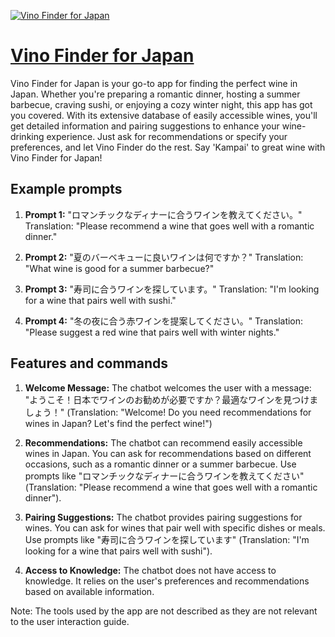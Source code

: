 [![Vino Finder for Japan](https://files.oaiusercontent.com/file-MkLgRPJmw6pwfkL9XcZ9XKSB?se=2123-10-18T07%3A04%3A44Z&sp=r&sv=2021-08-06&sr=b&rscc=max-age%3D31536000%2C%20immutable&rscd=attachment%3B%20filename%3D7df714f5-8f33-4f21-90dc-02fb2c246a30.png&sig=rQElEMZzi7mr3UhUcVSCWBU%2Bri8tusIllXYpW33Sg48%3D)](https://chat.openai.com/g/g-YGGbRG1ri-vino-finder-for-japan)

# [Vino Finder for Japan](https://chat.openai.com/g/g-YGGbRG1ri-vino-finder-for-japan)

Vino Finder for Japan is your go-to app for finding the perfect wine in Japan. Whether you're preparing a romantic dinner, hosting a summer barbecue, craving sushi, or enjoying a cozy winter night, this app has got you covered. With its extensive database of easily accessible wines, you'll get detailed information and pairing suggestions to enhance your wine-drinking experience. Just ask for recommendations or specify your preferences, and let Vino Finder do the rest. Say 'Kampai' to great wine with Vino Finder for Japan!

## Example prompts

1. **Prompt 1:** "ロマンチックなディナーに合うワインを教えてください。"
Translation: "Please recommend a wine that goes well with a romantic dinner."

2. **Prompt 2:** "夏のバーベキューに良いワインは何ですか？"
Translation: "What wine is good for a summer barbecue?"

3. **Prompt 3:** "寿司に合うワインを探しています。"
Translation: "I'm looking for a wine that pairs well with sushi."

4. **Prompt 4:** "冬の夜に合う赤ワインを提案してください。"
Translation: "Please suggest a red wine that pairs well with winter nights."

## Features and commands

1. **Welcome Message:** The chatbot welcomes the user with a message: "ようこそ！日本でワインのお勧めが必要ですか？最適なワインを見つけましょう！" (Translation: "Welcome! Do you need recommendations for wines in Japan? Let's find the perfect wine!")

2. **Recommendations:** The chatbot can recommend easily accessible wines in Japan. You can ask for recommendations based on different occasions, such as a romantic dinner or a summer barbecue. Use prompts like "ロマンチックなディナーに合うワインを教えてください" (Translation: "Please recommend a wine that goes well with a romantic dinner").

3. **Pairing Suggestions:** The chatbot provides pairing suggestions for wines. You can ask for wines that pair well with specific dishes or meals. Use prompts like "寿司に合うワインを探しています" (Translation: "I'm looking for a wine that pairs well with sushi").

4. **Access to Knowledge:** The chatbot does not have access to knowledge. It relies on the user's preferences and recommendations based on available information.

Note: The tools used by the app are not described as they are not relevant to the user interaction guide.